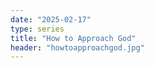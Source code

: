 ```yaml
---
date: "2025-02-17"
type: series
title: "How to Approach God"
header: "howtoapproachgod.jpg"
---
```

